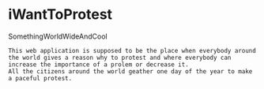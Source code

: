# iWantToProtest
SomethingWorldWideAndCool


``` 
This web application is supposed to be the place when everybody around the world gives a reason why to protest and where everybody can increase the importance of a prolem or decrease it. 
All the citizens around the world geather one day of the year to make a paceful protest.
```

